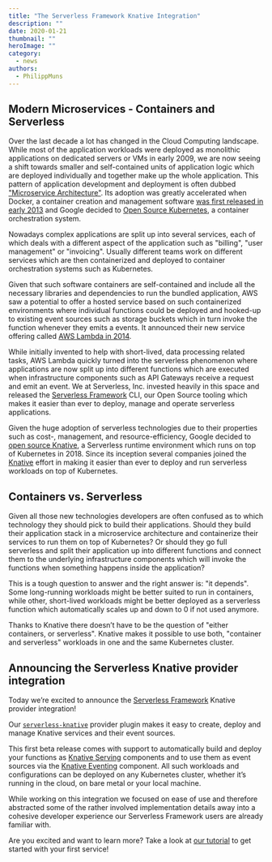 ```yaml
---
title: "The Serverless Framework Knative Integration"
description: ""
date: 2020-01-21
thumbnail: ""
heroImage: ""
category:
  - news
authors:
  - PhilippMuns
---
```


## Modern Microservices - Containers and Serverless

Over the last decade a lot has changed in the Cloud Computing landscape. While most of the application workloads were deployed as monolithic applications on dedicated servers or VMs in early 2009, we are now seeing a shift towards smaller and self-contained units of application logic which are deployed individually and together make up the whole application. This pattern of application development and deployment is often dubbed ["Microservice Architecture"](https://martinfowler.com/articles/microservices.html). Its adoption was greatly accelerated when Docker, a container creation and management software [was first released in early 2013](https://news.ycombinator.com/item?id=5445387) and Google decided to [Open Source Kubernetes](https://github.com/kubernetes/kubernetes/commit/2c4b3a562ce34cddc3f8218a2c4d11c7310e6d56), a container orchestration system.

Nowadays complex applications are split up into several services, each of which deals with a different aspect of the application such as "billing", "user management" or "invoicing". Usually different teams work on different services which are then containerized and deployed to container orchestration systems such as Kubernetes.

Given that such software containers are self-contained and include all the necessary libraries and dependencies to run the bundled application, AWS saw a potential to offer a hosted service based on such containerized environments where individual functions could be deployed and hooked-up to existing event sources such as storage buckets which in turn invoke the function whenever they emits a events. It announced their new service offering called [AWS Lambda in 2014](https://www.youtube.com/watch?v=9eHoyUVo-yg).

While initially invented to help with short-lived, data processing related tasks, AWS Lambda quickly turned into the serverless phenomenon where applications are now split up into different functions which are executed when infrastructure components such as API Gateways receive a request and emit an event. We at Serverless, Inc. invested heavily in this space and released the [Serverless Framework](https://github.com/serverless/serverless) CLI, our Open Source tooling which makes it easier than ever to deploy, manage and operate serverless applications.

Given the huge adoption of serverless technologies due to their properties such as cost-, management, and resource-efficiency, Google decided to [open source Knative](https://cloudplatform.googleblog.com/2018/07/bringing-the-best-of-serverless-to-you.html), a Serverless runtime environment which runs on top of Kubernetes in 2018. Since its inception several companies joined the [Knative](https://knative.dev/) effort in making it easier than ever to deploy and run serverless workloads on top of Kubernetes.

## Containers vs. Serverless

Given all those new technologies developers are often confused as to which technology they should pick to build their applications. Should they build their application stack in a microservice architecture and containerize their services to run them on top of Kubernetes? Or should they go full serverless and split their application up into different functions and connect them to the underlying infrastructure components which will invoke the functions when something happens inside the application?

This is a tough question to answer and the right answer is: "it depends". Some long-running workloads might be better suited to run in containers, while other, short-lived workloads might be better deployed as a serverless function which automatically scales up and down to 0 if not used anymore.

Thanks to Knative there doesn’t have to be the question of "either containers, or serverless". Knative makes it possible to use both, "container and serverless" workloads in one and the same Kubernetes cluster.

## Announcing the Serverless Knative provider integration

Today we’re excited to announce the [Serverless Framework](https://github.com/serverless/serverless) Knative provider integration!

Our [`serverless-knative`](https://github.com/serverless/serverless-knative) provider plugin makes it easy to create, deploy and manage Knative services and their event sources.

This first beta release comes with support to automatically build and deploy your functions as [Knative Serving](https://knative.dev/docs/serving/) components and to use them as event sources via the [Knative Eventing](https://knative.dev/docs/eventing/) component. All such workloads and configurations can be deployed on any Kubernetes cluster, whether it’s running in the cloud, on bare metal or your local machine.

While working on this integration we focused on ease of use and therefore abstracted some of the rather involved implementation details away into a cohesive developer experience our Serverless Framework users are already familiar with.

Are you excited and want to learn more? Take a look at [our tutorial](https://serverless.com/blog/deploy-your-first-knative-service-with-the-serverless-framework) to get started with your first service!
